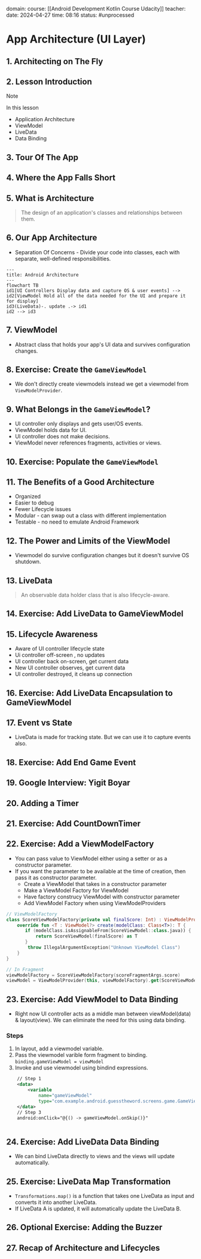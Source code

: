 domain: 
course: [[Android Development Kotlin Course Udacity]]
teacher:
date: 2024-04-27
time: 08:16
status: #unprocessed

# App Architecture (UI Layer)


## 1. Architecting on The Fly
## 2. Lesson Introduction
> [!Note]
> In this lesson
> - Application Architecture
> - ViewModel
> - LiveData
> - Data Binding
## 3. Tour Of The App
## 4. Where the App Falls Short
## 5. What is Architecture
> The design of an application's classes and relationships between them.
## 6. Our App Architecture
- Separation Of Concerns - Divide your code into classes, each with separate, well-defined responsibilities.
```mermaid
---
title: Android Architecture
---
flowchart TB
id1[UI Controllers Display data and capture OS & user events] --> id2[ViewModel Hold all of the data needed for the UI and prepare it for display]
id3(LiveData)-. update .-> id1
id2 --> id3
```
## 7. ViewModel
- Abstract class that holds your app's UI data and survives configuration changes.
## 8. Exercise: Create the `GameViewModel`
- We don't directly create viewmodels instead we get a viewmodel from `ViewModelProvider`.
## 9. What Belongs in the `GameViewModel`?
- UI controller only displays and gets user/OS events.
- ViewModel holds data for UI.
- UI controller does not make decisions.
- ViewModel never references fragments, activities or views.
## 10. Exercise: Populate the `GameViewModel`
## 11. The Benefits of a Good Architecture
- Organized
- Easier to debug
- Fewer Lifecycle issues
- Modular - can swap out a class with different implementation
- Testable - no need to emulate Android Framework
## 12. The Power and Limits of the ViewModel
- Viewmodel do survive configuration changes but it doesn't survive OS shutdown.
## 13. LiveData
> An observable data holder class that is also lifecycle-aware.
## 14. Exercise: Add LiveData to GameViewModel
## 15. Lifecycle Awareness
- Aware of UI controller lifecycle state
- Ui controller off-screen , no updates
- UI controller back on-screen, get current data
- New UI controller observes, get current data
- UI controller destroyed, it cleans up connection
## 16. Exercise: Add LiveData Encapsulation to GameViewModel
## 17. Event vs State
- LiveData is made for tracking state. But we can use it to capture events also.
## 18. Exercise: Add End Game Event
## 19. Google Interview: Yigit Boyar
## 20. Adding a Timer
## 21. Exercise: Add CountDownTimer
## 22. Exercise: Add a ViewModelFactory
- You can pass value to ViewModel either using a setter or as a constructor parameter.
- If you want the parameter to be available at the time of creation, then pass it as constructor parameter.
	- Create a ViewModel that takes in a constructor parameter
	- Make a ViewModel Factory for ViewModel
	- Have factory construcy ViewModel with constructor parameter
	- Add ViewModel Factory when using ViewModelProviders
```kt
// ViewModelFactory
class ScoreViewModelFactory(private val finalScore: Int) : ViewModelProvider.Factory {
    override fun <T : ViewModel?> create(modelClass: Class<T>): T {
       if (modelClass.isAssignableFrom(ScoreViewModel::class.java)) {
           return ScoreViewModel(finalScore) as T
       }
        throw IllegalArgumentException("Unknown ViewModel Class")
    }
}

// In Fragment
viewModelFactory = ScoreViewModelFactory(scoreFragmentArgs.score)
viewModel = ViewModelProvider(this, viewModelFactory).get(ScoreViewModel::class.java)
```
	
	
## 23. Exercise: Add ViewModel to Data Binding
- Right now UI controller acts as a middle man between viewModel(data) & layout(view). We can eliminate the need for this using data binding.
### Steps
1. In layout, add a viewmodel variable.
2. Pass the viewmodel varible form fragment to binding. `binding.gameViewModel = viewModel`
3. Invoke and use viewmodel using bindind expressions.
```xml
	// Step 1
    <data>
        <variable
            name="gameViewModel"
            type="com.example.android.guesstheword.screens.game.GameViewModel" />
    </data>
    // Step 3
    android:onClick="@{() -> gameViewModel.onSkip()}"
```
```kt

```
## 24. Exercise: Add LiveData Data Binding
- We can bind LiveData directly to views and the views will update automatically.
## 25. Exercise: LiveData Map Transformation
- `Transformations.map()` is a function that takes one LiveData as input and converts it into another LiveData.
- If LiveData A is updated, it will automatically update the LiveData B.
## 26. Optional Exercise: Adding the Buzzer
## 27. Recap of Architecture and Lifecycles